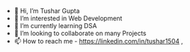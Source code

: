 - 👋 Hi, I’m Tushar Gupta
- 👀 I’m interested in Web Development 
- 🌱 I’m currently learning DSA
- 💞️ I’m looking to collaborate on many Projects 
- 📫 How to reach me - https://linkedin.com/in/tushar1504 ,
